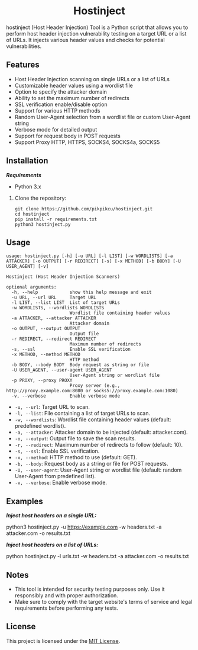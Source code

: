 <h1 align="center">
  Hostinject
  <br>
</h1>

hostinject (Host Header Injection) Tool is a Python script that allows you to perform host header injection vulnerability testing on a target URL or a list of URLs. It injects various header values and checks for potential vulnerabilities.

## Features

- Host Header Injection scanning on single URLs or a list of URLs
- Customizable header values using a wordlist file
- Option to specify the attacker domain
- Ability to set the maximum number of redirects
- SSL verification enable/disable option
- Support for various HTTP methods
- Random User-Agent selection from a wordlist file or custom User-Agent string
- Verbose mode for detailed output
- Support for request body in POST requests
- Support Proxy HTTP, HTTPS, SOCKS4, SOCKS4a, SOCKS5

## Installation
***Requirements***
- Python 3.x

1. Clone the repository:
   ```shell
   git clone https://github.com/pikpikcu/hostinject.git
   cd hostinject
   pip install -r requirements.txt
   python3 hostinject.py
   ```
   
## Usage
```shell
usage: hostinject.py [-h] [-u URL] [-l LIST] [-w WORDLISTS] [-a ATTACKER] [-o OUTPUT] [-r REDIRECT] [-s] [-x METHOD] [-b BODY] [-U USER_AGENT] [-v]

Hostinject (Host Header Injection Scanners)

optional arguments:
  -h, --help            show this help message and exit
  -u URL, --url URL     Target URL
  -l LIST, --list LIST  List of target URLs
  -w WORDLISTS, --wordlists WORDLISTS
                        Wordlist file containing header values
  -a ATTACKER, --attacker ATTACKER
                        Attacker domain
  -o OUTPUT, --output OUTPUT
                        Output file
  -r REDIRECT, --redirect REDIRECT
                        Maximum number of redirects
  -s, --ssl             Enable SSL verification
  -x METHOD, --method METHOD
                        HTTP method
  -b BODY, --body BODY  Body request as string or file
  -U USER_AGENT, --user-agent USER_AGENT
                        User-Agent string or wordlist file
  -p PROXY, --proxy PROXY
                        Proxy server (e.g., http://proxy.example.com:8080 or socks5://proxy.example.com:1080)
  -v, --verbose         Enable verbose mode
```

- `-u, --url`: Target URL to scan.
- `-l, --list`: File containing a list of target URLs to scan.
- `-w, --wordlists`: Wordlist file containing header values (default: predefined wordlist).
- `-a, --attacker`: Attacker domain to be injected (default: attacker.com).
- `-o, --output`: Output file to save the scan results.
- `-r, --redirect`: Maximum number of redirects to follow (default: 10).
- `-s, --ssl`: Enable SSL verification.
- `-x, --method`: HTTP method to use (default: GET).
- `-b, --body`: Request body as a string or file for POST requests.
- `-U, --user-agent`: User-Agent string or wordlist file (default: random User-Agent from predefined list).
- `-v, --verbose`: Enable verbose mode.

## Examples

***Inject host headers on a single URL:***

python3 hostinject.py -u https://example.com -w headers.txt -a attacker.com -o results.txt


***Inject host headers on a list of URLs:***

python hostinject.py -l urls.txt -w headers.txt -a attacker.com -o results.txt

## Notes

- This tool is intended for security testing purposes only. Use it responsibly and with proper authorization.
- Make sure to comply with the target website's terms of service and legal requirements before performing any tests.

## License

This project is licensed under the [MIT License](LICENSE).
